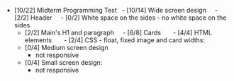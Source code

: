 
- [10/22] Midterm Programming Test
  - [10/14] Wide screen design
    - [2/2] Header
    - [0/2] White space on the sides
        - no white space on the sides
    - [2/2] Main's H1 and paragraph
    - [6/8] Cards
      - [4/4] HTML elements
      - [2/4] CSS - float, fixed image and card widths:
  - [0/4] Medium screen design
    - not responsive
  - [0/4] Small screen design:
    - not responsive